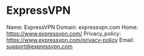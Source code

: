 
# ExpressVPN

Name: ExpressVPN
Domain: expressvpn.com
Home: https://www.expressvpn.com/
Privacy_policy: https://www.expressvpn.com/privacy-policy
Email: support@expressvpn.com
